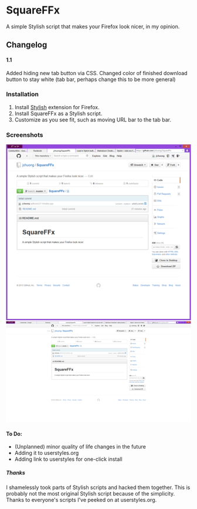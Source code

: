 SquareFFx
=========

A simple Stylish script that makes your Firefox look nicer, in my opinion.

Changelog
---------
#### 1.1
Added hiding new tab button via CSS.
Changed color of finished download button to stay white (tab bar, perhaps change this to be more general)



### Installation 

1. Install [Stylish][1] extension for Firefox.
2. Install SquareFFx as a Stylish script.
3. Customize as you see fit, such as moving URL bar to the tab bar.

### Screenshots
![Windowed mode](https://github.com/jchuong/SquareFFx/raw/master/windowed.png "Windowed")
![Maximized](https://github.com/jchuong/SquareFFx/raw/master/max.png "Maximized")

[1]: https://addons.mozilla.org/en-US/firefox/addon/stylish/

#### To Do:
- (Unplanned) minor quality of life changes in the future
- Adding it to userstyles.org
- Adding link to userstyles for one-click install

##### Thanks
I shamelessly took parts of Stylish scripts and hacked them together.  This is probably not the most original Stylish script because of the simplicity.  Thanks to everyone's scripts I've peeked on at userstyles.org.
